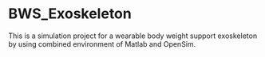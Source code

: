 # BWS_Exoskeleton
This is a simulation project for a wearable body weight support exoskeleton by using combined environment of Matlab and OpenSim.

